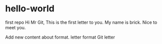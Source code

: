 # hello-world
first repo
Hi Mr Git,
This is the first letter to you.
My name is brick. Nice to meet you.

Add new content about format.
letter format
Git letter
